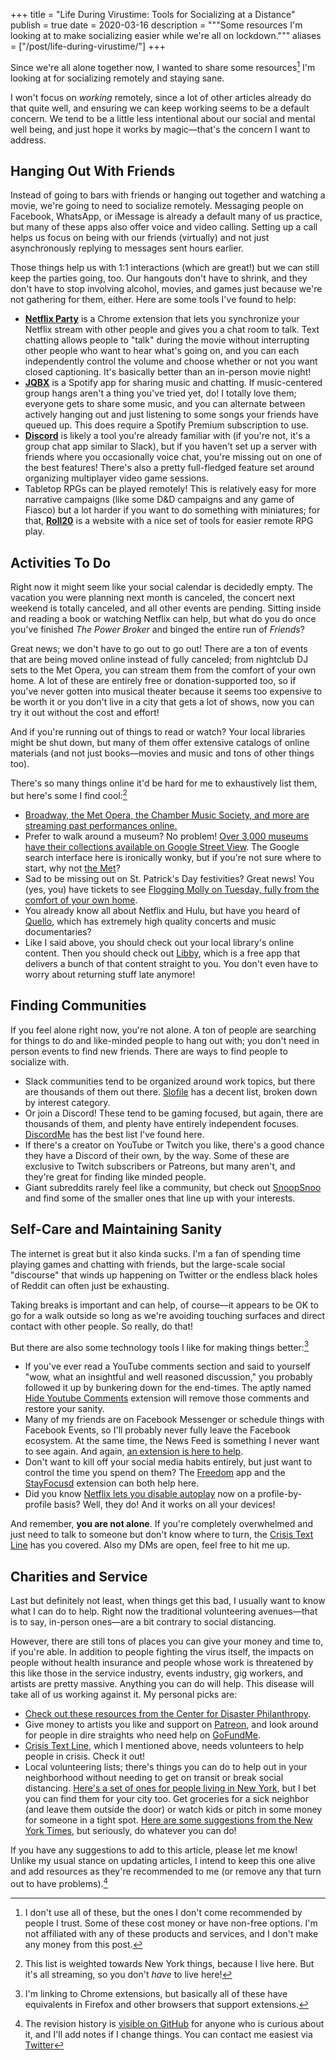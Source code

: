 +++
title = "Life During Virustime: Tools for Socializing at a Distance"
publish = true
date = 2020-03-16
description = """Some resources I'm looking at to make socializing easier while
we're all on lockdown."""
aliases = ["/post/life-during-virustime/"]
+++

Since we're all alone together now, I wanted to share some resources[^1] I'm
looking at for socializing remotely and staying sane.

I won't focus on _working_ remotely, since a lot of other articles already do
that quite well, and ensuring we can keep working seems to be a default concern.
We tend to be a little less intentional about our social and mental well being,
and just hope it works by magic—that's the concern I want to address.

[^1]: I don't use all of these, but the ones I don't come recommended by people
  I trust. Some of these cost money or have non-free options. I'm not affiliated
  with any of these products and services, and I don't make any money from this
  post.

## Hanging Out With Friends

Instead of going to bars with friends or hanging out together and watching a
movie, we're going to need to socialize remotely. Messaging people on Facebook,
WhatsApp, or iMessage is already a default many of us practice, but many of
these apps also offer voice and video calling. Setting up a call helps us focus
on being with our friends (virtually) and not just asynchronously replying to
messages sent hours earlier.

Those things help us with 1:1 interactions (which are great!) but we can still
keep the parties going, too. Our hangouts don't have to shrink, and they don't
have to stop involving alcohol, movies, and games just because we're not
gathering for them, either. Here are some tools I've found to help:

* **[Netflix Party][netflix-party]** is a Chrome extension that lets you
  synchronize your Netflix stream with other people and gives you a chat room to
  talk. Text chatting allows people to "talk" during the movie without
  interrupting other people who want to hear what's going on, and you can each
  independently control the volume and choose whether or not you want closed
  captioning. It's basically better than an in-person movie night!
* **[JQBX][jqbx]** is a Spotify app for sharing music and chatting. If
  music-centered group hangs aren't a thing you've tried yet, do! I totally love
  them; everyone gets to share some music, and you can alternate between
  actively hanging out and just listening to some songs your friends have queued
  up. This does require a Spotify Premium subscription to use.
* **[Discord][discord]** is likely a tool you're already familiar with (if
  you're not, it's a group chat app similar to Slack), but if you haven't set up
  a server with friends where you occasionally voice chat, you're missing out on
  one of the best features! There's also a pretty full-fledged feature set
  around organizing multiplayer video game sessions.
* Tabletop RPGs can be played remotely! This is relatively easy for more
  narrative campaigns (like some D&D campaigns and any game of Fiasco) but a lot
  harder if you want to do something with miniatures; for that,
  **[Roll20][roll20]** is a website with a nice set of tools for easier remote
  RPG play.

[netflix-party]: https://www.netflixparty.com/
[jqbx]: https://www.jqbx.fm/
[discord]: https://discordapp.com/
[roll20]: https://roll20.net/welcome

## Activities To Do

Right now it might seem like your social calendar is decidedly empty. The
vacation you were planning next month is canceled, the concert next weekend is
totally canceled, and all other events are pending. Sitting inside and reading a
book or watching Netflix can help, but what do you do once you've finished _The
Power Broker_ and binged the entire run of _Friends_?

Great news; we don't have to go out to go out! There are a ton of events that
are being moved online instead of fully canceled; from nightclub DJ sets to the
Met Opera, you can stream them from the comfort of your own home. A lot of these
are entirely free or donation-supported too, so if you've never gotten into
musical theater because it seems too expensive to be worth it or you don't live
in a city that gets a lot of shows, now you can try it out without the cost and
effort!

And if you're running out of things to read or watch? Your local libraries might
be shut down, but many of them offer extensive catalogs of online materials (and
not just books—movies and music and tons of other things too).

There's so many things online it'd be hard for me to exhaustively list them, but
here's some I find cool:[^2]

* [Broadway, the Met Opera, the Chamber Music Society, and more are streaming
  past performances online.][vogue-streaming]
* Prefer to walk around a museum? No problem! [Over 3,000 museums have their
  collections available on Google Street View][museum-view]. The Google search
  interface here is ironically wonky, but if you're not sure where to start, why
  not [the Met][met-street-view]?
* Sad to be missing out on St. Patrick's Day festivities? Great news! You (yes,
  you) have tickets to see [Flogging Molly on Tuesday, fully from the
  comfort of your own home][flogging-molly].
* You already know all about Netflix and Hulu, but have you heard of
  [Quello][quello], which has extremely high quality concerts and music
  documentaries?
* Like I said above, you should check out your local library's online content.
  Then you should check out [Libby][libby], which is a free app that delivers a
  bunch of that content straight to you. You don't even have to worry about
  returning stuff late anymore!

[^2]: This list is weighted towards New York things, because I live here. But
  it's all streaming, so you don't _have_ to live here!

[vogue-streaming]: https://www.vogue.com/article/livestreaming-metropolitan-opera-broadway
[museum-view]: https://artsandculture.google.com/project/streetviews
[met-street-view]: https://artsandculture.google.com/streetview/metropolitan-museum-of-art/KAFHmsOTE-4Xyw?sv_lng=-73.9624786&sv_lat=40.7803959&sv_h=324.9981300198815&sv_p=3.5034803319942824&sv_pid=KeFx8oXHzeuY8L5rfepHaA&sv_z=1.0000000000000002
[flogging-molly]: http://www.dropkickmurphys.com/2020/03/14/streaming-up-from-boston-free-st-patricks-day-live-stream/
[quello]: https://qello.com/
[libby]: https://www.overdrive.com/apps/libby/

## Finding Communities

If you feel alone right now, you're not alone.  A ton of people are searching
for things to do and like-minded people to hang out with; you don't need in
person events to find new friends. There are ways to find people to socialize
with.

* Slack communities tend to be organized around work topics, but there are
  thousands of them out there. [Slofile][slofile] has a decent
  list, broken down by interest category.
* Or join a Discord! These tend to be gaming focused, but again, there are
  thousands of them, and plenty have entirely independent focuses.
  [DiscordMe][discordme] has the best list I've found here.
* If there's a creator on YouTube or Twitch you like, there's a good chance they
  have a Discord of their own, by the way. Some of these are exclusive to Twitch
  subscribers or Patreons, but many aren't, and they're great for finding like
  minded people.
* Giant subreddits rarely feel like a community, but check out
  [SnoopSnoo][snoopsnoo] and find some of the smaller ones that line up with
  your interests.

[slofile]: https://slofile.com/
[discordme]: https://discord.me/servers
[snoopsnoo]: https://snoopsnoo.com/subreddits/

## Self-Care and Maintaining Sanity

The internet is great but it also kinda sucks. I'm a fan of spending time
playing games and chatting with friends, but the large-scale social "discourse"
that winds up happening on Twitter or the endless black holes of Reddit can
often just be exhausting.

Taking breaks is important and can help, of course—it appears to be OK to go for
a walk outside so long as we're avoiding touching surfaces and direct contact
with other people. So really, do that!

But there are also some technology tools I like for making things better:[^3]
* If you've ever read a YouTube comments section  and said to yourself "wow,
  what an insightful and well reasoned discussion," you probably followed it up
  by bunkering down for the end-times. The aptly named [Hide Youtube
  Comments][hide-comments] extension will remove those comments and restore your
  sanity.
* Many of my friends are on Facebook Messenger or schedule things with Facebook
  Events, so I'll probably never fully leave the Facebook ecosystem. At the same
  time, the News Feed is something I never want to see again. And again, [an
  extension is here to help][news-feed-eradicator].
* Don't want to kill off your social media habits entirely, but just want to
  control the time you spend on them? The [Freedom][freedom-to] app and the
  [StayFocusd][stayfocusd] extension can both help here.
* Did you know [Netflix lets you disable autoplay][autoplay-off] now on a
  profile-by-profile basis? Well, they do! And it works on all your devices!


And remember, **you are not alone**. If you're completely overwhelmed and just
need to talk to someone but don't know where to turn, the [Crisis Text
Line][crisis-text-line] has you covered.  Also my DMs are open, feel free to hit
me up.

[hide-comments]: https://chrome.google.com/webstore/detail/hide-youtube-comments/kehdmnjmaakacofbgmjgjapbbibhafoh?hl=en
[news-feed-eradicator]: https://chrome.google.com/webstore/detail/news-feed-eradicator-for/fjcldmjmjhkklehbacihaiopjklihlgg?hl=en
[freedom-to]: https://freedom.to/
[stayfocusd]: https://chrome.google.com/webstore/detail/stayfocusd/laankejkbhbdhmipfmgcngdelahlfoji
[autoplay-off]: https://help.netflix.com/en/node/2102
[crisis-text-line]: https://www.crisistextline.org/

[^3]: I'm linking to Chrome extensions, but basically all of these have
  equivalents in Firefox and other browsers that support extensions.

## Charities and Service

Last but definitely not least, when things get this bad, I usually want to know
what I can do to help. Right now the traditional volunteering avenues—that is to
say, in-person ones—are a bit contrary to social distancing.

However, there are still tons of places you can give your money and time to, if
you're able. In addition to people fighting the virus itself, the impacts on
people without health insurance and people whose work is threatened by this like
those in the service industry, events industry, gig workers, and artists are
pretty massive. Anything you can do will help. This disease will take all of us
working against it. My personal picks are:

* [Check out these resources from the Center for Disaster Philanthropy][cdp].
* Give money to artists you like and support on [Patreon][patreon], and look
  around for people in dire straights who need help on [GoFundMe][gofundme].
* [Crisis Text Line][crisis-text-line-volunteer], which I mentioned above, needs
  volunteers to help people in crisis. Check it out!
* Local volunteering lists; there's things you can do to help out in your
  neighborhood without needing to get on transit or break social distancing.
  [Here's a set of ones for people living in New York][nyc-volunteering], but I
  bet you can find them for your city too. Get groceries for a sick neighbor
  (and leave them outside the door) or watch kids or pitch in some money for
  someone in a tight spot. [Here are some suggestions from the New York
  Times][nyt-volunteering], but seriously, do whatever you can do!

[cdp]: https://disasterphilanthropy.org/disaster/2019-ncov-coronavirus/
[patreon]: https://www.patreon.com/
[gofundme]: https://www.gofundme.com/
[crisis-text-line-volunteer]: https://www.crisistextline.org/volunteer
[nyc-volunteering]: https://docs.google.com/document/d/18WYGoVlJuXYc3QFN1RABnARZlwDG3aLQsnNokl1KhZQ/preview
[nyt-volunteering]: https://www.nytimes.com/2020/03/12/nyregion/nyc-coronavirus-help-volunteer.html

If you have any suggestions to add to this article, please let me know! Unlike
my usual stance on updating articles, I intend to keep this one alive and add
resources as they're recommended to me (or remove any that turn out to have
problems).[^4]

[^4]: The revision history is [visible on GitHub][git-hist] for anyone who is
  curious about it, and I'll add notes if I change things. You can contact me
  easiest via [Twitter][dylan-twitter]

[git-hist]: https://github.com/Dylnuge/dylnuge.com/commits/master/content/post/life-during-virustime.md
[dylan-twitter]: https://twitter.com/dylnuge

